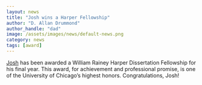 ```yaml
---
layout: news
title: "Josh wins a Harper Fellowship"
author: "D. Allan Drummond"
author_handle: "dad"
image: /assets/images/news/default-news.png
category: news
tags: [award]
---
```

[Josh] has been awarded a William Rainey Harper Dissertation Fellowship for his final year. This award, for achievement and professional promise, is one of the University of Chicago’s highest honors. Congratulations, Josh!

[Josh]: /team/josh-riback

